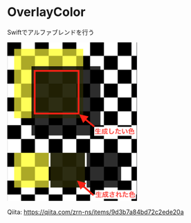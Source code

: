 # OverlayColor

Swiftでアルファブレンドを行う

<img src="https://github.com/zrn-ns/OverlayColor/blob/master/img1.png?raw=true" width="300px" />

Qiita: https://qiita.com/zrn-ns/items/9d3b7a84bd72c2ede20a
